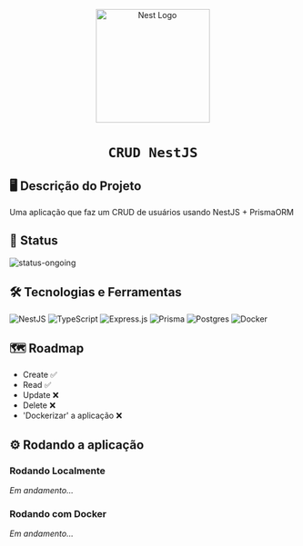 <p align="center">
<a href="http://nestjs.com/" target="blank"><img src="https://nestjs.com/img/logo-small.svg" width="200" alt="Nest Logo" /></a>
  <h1 align="center">
  
    CRUD NestJS
  </h1>
</p>

## 🖥️ Descrição do Projeto

Uma aplicação que faz um CRUD de usuários usando NestJS + PrismaORM
## 🚧 Status

![status-ongoing](https://img.shields.io/badge/status-em%20andamento-yellow?style=for-the-badge)

## 🛠️ Tecnologias e Ferramentas
![NestJS](https://img.shields.io/badge/nestjs-E0234E?style=for-the-badge&logo=nestjs&logoColor=white)
![TypeScript](https://img.shields.io/badge/typescript-%23007ACC.svg?style=for-the-badge&logo=typescript&logoColor=white)
![Express.js](https://img.shields.io/badge/express.js-%23404d59.svg?style=for-the-badge&logo=express&logoColor=%2361DAFB)
![Prisma](https://img.shields.io/badge/Prisma-3982CE?style=for-the-badge&logo=Prisma&logoColor=white)
![Postgres](https://img.shields.io/badge/postgres-%23316192.svg?style=for-the-badge&logo=postgresql&logoColor=white)
![Docker](https://img.shields.io/badge/Docker-2CA5E0?style=for-the-badge&logo=docker&logoColor=white)


## 🗺️ Roadmap

- Create ✅
- Read ✅
- Update ❌
- Delete ❌
- 'Dockerizar' a aplicação ❌

## ⚙️ Rodando a aplicação

### Rodando Localmente

*Em andamento...*

### Rodando com Docker

*Em andamento...*